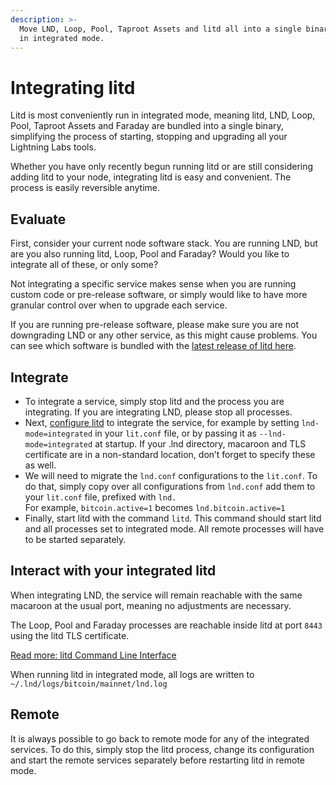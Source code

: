 ```yaml
---
description: >-
  Move LND, Loop, Pool, Taproot Assets and litd all into a single binary: litd
  in integrated mode.
---
```


# Integrating litd

Litd is most conveniently run in integrated mode, meaning litd, LND, Loop, Pool, Taproot Assets and Faraday are bundled into a single binary, simplifying the process of starting, stopping and upgrading all your Lightning Labs tools.

Whether you have only recently begun running litd or are still considering adding litd to your node, integrating litd is easy and convenient. The process is easily reversible anytime.

## Evaluate

First, consider your current node software stack. You are running LND, but are you also running litd, Loop, Pool and Faraday? Would you like to integrate all of these, or only some?

Not integrating a specific service makes sense when you are running custom code or pre-release software, or simply would like to have more granular control over when to upgrade each service.

If you are running pre-release software, please make sure you are not downgrading LND or any other service, as this might cause problems. You can see which software is bundled with the [latest release of litd here](https://github.com/lightninglabs/lightning-terminal/releases).

## Integrate <a href="#docs-internal-guid-2cf588aa-7fff-7efe-87ec-169e58d93b55" id="docs-internal-guid-2cf588aa-7fff-7efe-87ec-169e58d93b55"></a>

* To integrate a service, simply stop litd and the process you are integrating. If you are integrating LND, please stop all processes.
* Next, [configure litd](run-litd.md) to integrate the service, for example by setting `lnd-mode=integrated` in your `lit.conf` file, or by passing it as `--lnd-mode=integrated` at startup. If your .lnd directory, macaroon and TLS certificate are in a non-standard location, don’t forget to specify these as well.
* We will need to migrate the `lnd.conf` configurations to the `lit.conf`. To do that, simply copy over all configurations from `lnd.conf` add them to your `lit.conf` file, prefixed with `lnd.` \
  For example, `bitcoin.active=1` becomes `lnd.bitcoin.active=1`
* Finally, start litd with the command `litd`. This command should start litd and all processes set to integrated mode. All remote processes will have to be started separately.

## Interact with your integrated litd <a href="#docs-internal-guid-8e5f5ed1-7fff-6736-8f08-77e9dadc2d2c" id="docs-internal-guid-8e5f5ed1-7fff-6736-8f08-77e9dadc2d2c"></a>

When integrating LND, the service will remain reachable with the same macaroon at the usual port, meaning no adjustments are necessary.

The Loop, Pool and Faraday processes are reachable inside litd at port `8443` using the litd TLS certificate.

[Read more: litd Command Line Interface](command-line-interface.md)

When running litd in integrated mode, all logs are written to `~/.lnd/logs/bitcoin/mainnet/lnd.log`

## Remote <a href="#docs-internal-guid-2f4a97ee-7fff-b357-6e75-2740fa5c850e" id="docs-internal-guid-2f4a97ee-7fff-b357-6e75-2740fa5c850e"></a>

It is always possible to go back to remote mode for any of the integrated services. To do this, simply stop the litd process, change its configuration and start the remote services separately before restarting litd in remote mode.
